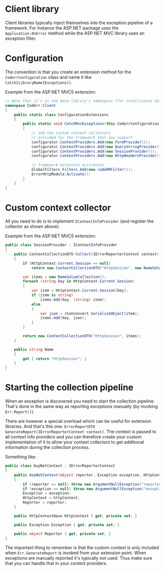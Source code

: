 Client library
===============

Client libraries typically inject themselves into the exception pipeline of a framework. For instance the ASP.NET package uses the `Application.OnError` method while the ASP.NET MVC library uses an exception filter.

# Configuration

The convention is that you create an extension method for the `CoderrConfiguration` class and name it like `Catch[LibraryName]Exceptions()`. 

Example from the ASP.NET MVC5 extension:

```csharp
// Note that it's in the base library's namespace (for intellisense discovery)
namespace Coderr.Client
{
    public static class ConfigurationExtensions
    {
        public static void CatchMvcExceptions(this CoderrConfiguration configurator)
        {
			// add the custom context collectors
			// provided for the framework that you support
            configurator.ContextProviders.Add(new FormProvider());
            configurator.ContextProviders.Add(new QueryStringProvider());
            configurator.ContextProviders.Add(new SessionProvider());
            configurator.ContextProviders.Add(new HttpHeadersProvider());
			
			// framework extension activation
            GlobalFilters.Filters.Add(new codeRRFilter());
            ErrorHttpModule.Activate();
        }
    }
}
```

# Custom context collector

All you need to do is to implement `IContextInfoProvider` (and register the collector as shown above):

Example from the ASP.NET MVC5 extension:

```csharp
public class SessionProvider : IContextInfoProvider
{
	public ContextCollectionDTO Collect(IErrorReporterContext context)
	{
		if (HttpContext.Current.Session == null)
			return new ContextCollectionDTO("HttpSession", new NameValueCollection());

		var items = new NameValueCollection();
		foreach (string key in HttpContext.Current.Session)
		{
			var item = HttpContext.Current.Session[key];
			if (item is string)
				items.Add(key, (string) item);
			else
			{
				var json = JsonConvert.SerializeObject(item);
				items.Add(key, json);
			}
		}

		return new ContextCollectionDTO("HttpSession", items);
	}

	public string Name
	{
		get { return "HttpSession"; }
	}
}
```

# Starting the collection pipeline

When an exception is discovered you need to start the collection pipeline. That's done in the same way as reporting exceptions manually (by invoking `Err.Report()`). 

There are however a special overload which can be useful for extension libraries. And that's this one: `ErrorReportDTO GenerateReport(IErrorReporterContext context)`. The context is passed to all context info providers and you can therefore create your custom implementation of it to allow your context collectors to get additional information during the collection process.

Something like:

```csharp
public class AspNetContext : IErrorReporterContext
{
	public AspNetContext(object reporter, Exception exception, HttpContextBase httpContext)
	{
		if (reporter == null) throw new ArgumentNullException("reporter");
		if (exception == null) throw new ArgumentNullException("exception");
		Exception = exception;
		HttpContext = httpContext;
		Reporter = reporter;
	}

	public HttpContextBase HttpContext { get; private set; }

	public Exception Exception { get; private set; }

	public object Reporter { get; private set; }
}
```

The important thing to remember is that the custom context is only included when `Err.GenerateReport` is invoked from your extension point. When exceptions are manually reported it's typically not used. Thus make sure that you can handle that in your context providers.

